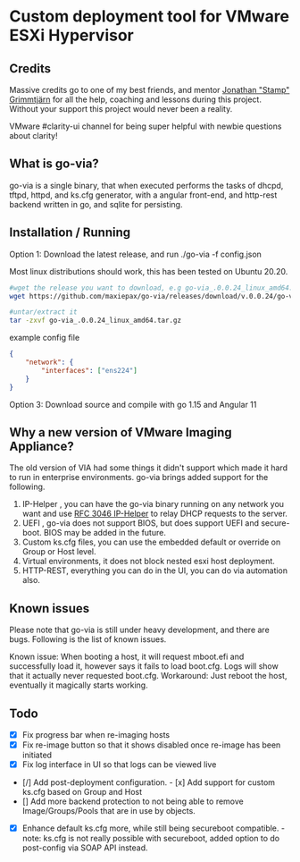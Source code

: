 Custom deployment tool for VMware ESXi Hypervisor
=========================================

Credits
-------

Massive credits go to one of my best friends, and mentor [Jonathan "Stamp" Grimmtjärn](https://www.github.com/stamp) for all the help, coaching and lessons during this project.
Without your support this project would never been a reality.

VMware #clarity-ui channel for being super helpful with newbie questions about clarity!


What is go-via?
---------------
go-via is a single binary, that when executed performs the tasks of dhcpd, tftpd, httpd, and ks.cfg generator, with a angular front-end, and http-rest backend written in go, and sqlite for persisting.

Installation / Running
----------------------
Option 1: Download the latest release, and run ./go-via -f config.json

Most linux distributions should work, this has been tested on Ubuntu 20.20.

``` bash
#wget the release you want to download, e.g go-via_.0.0.24_linux_amd64.tar.gz
wget https://github.com/maxiepax/go-via/releases/download/v.0.0.24/go-via_.0.0.24_linux_amd64.tar.gz

#untar/extract it
tar -zxvf go-via_.0.0.24_linux_amd64.tar.gz
```

example config file
``` json
{
    "network": {
        "interfaces": ["ens224"]
    }
}
```

Option 3: Download source and compile with go 1.15 and Angular 11

Why a new version of VMware Imaging Appliance?
----------------------------------------------
The old version of VIA had some things it didn't support which made it hard to run in enterprise environments. go-via brings added support for the following.
1. IP-Helper , you can have the go-via binary running on any network you want and use [RFC 3046 IP-Helper](https://tools.ietf.org/html/rfc3046) to relay DHCP requests to the server.
2. UEFI , go-via does not support BIOS, but does support UEFI and secure-boot. BIOS may be added in the future.
3. Custom ks.cfg files, you can use the embedded default or override on Group or Host level.
4. Virtual environments, it does not block nested esxi host deployment.
5. HTTP-REST, everything you can do in the UI, you can do via automation also.

Known issues
------------
Please note that go-via is still under heavy development, and there are bugs. Following is the list of known issues.

Known issue: When booting a host, it will request mboot.efi and successfully load it, however says it fails to load boot.cfg. Logs will show that it actually never requested boot.cfg.
Workaround: Just reboot the host, eventually it magically starts working.

Todo
-----

- [x] Fix progress bar when re-imaging hosts
- [x] Fix re-image button so that it shows disabled once re-image has been initiated
- [x] Fix log interface in UI so that logs can be viewed live
- [/] Add post-deployment configuration.
- [x] Add support for custom ks.cfg based on Group and Host
- [] Add more backend protection to not being able to remove Image/Groups/Pools that are in use by objects.
- [x] Enhance default ks.cfg more, while still being secureboot compatible. - note: ks.cfg is not really possible with secureboot, added option to do post-config via SOAP API instead.
